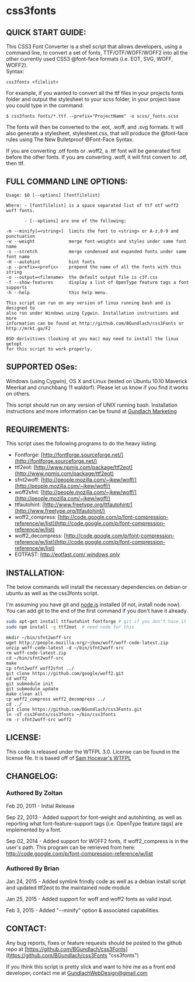 # css3fonts

QUICK START GUIDE:
------------------

This CSS3 Font Converter is a shell script that allows developers, using a
command line, to convert a set of fonts, TTF/OTF/WOFF/WOFF2 into all the other
currently used CSS3 @font-face formats (i.e. EOT, SVG, WOFF, WOFF2).  
Syntax:

    css3fonts <filelist>

For example, if you wanted to convert all the ttf files in your projects fonts folder and output the stylesheet to your scss folder, In your project base you could type in the command:

    $ css3fonts fonts/*.ttf --prefix="ProjectName" -o scss/_fonts.scss

The fonts will then be converted to the .eot, .woff, and .svg formats.  It
will also generate a stylesheet, stylesheet.css, that will produce the
@font-face rules using The New Bulletproof @Font-Face Syntax.  

If you are converting .otf fonts or .woff2, a .ttf font will be generated first before
the other fonts. If you are converting .woff, it will first convert to .otf, then ttf.


FULL COMMAND LINE OPTIONS:
---------------------------
```
Usage: $0 [--options] [fontfilelist]

Where: - [fontfilelist] is a space separated list of ttf otf woff2 woff fonts.
         
       - [--options] are one of the following:

-m --minify[=<string>]  limits the font to <string> or A-z,0-9 and punctuation
-w --weight             merge font-weights and styles under same font name
-s --stretch            merge condensed and expanded fonts under same font name
-H --autohint           hint fonts
-p --prefix=<prefix>    prepend the name of all the fonts with this string
-o --output=<filename>  the default output file is c3f.css
-f --show-features      display a list of OpenType feature tags a font supports
-h --help               this help menu.
  
This script can run on any version of linux running bash and is designed to 
also run under Windows using Cygwin. Installation instructions and more 
information can be found at http://github.com/BGundlach/css3Fonts or 
http://mrkt.ga/F2

BSD derivitives (looking at you mac) may need to install the linux getopt 
for this script to work properly.
```

SUPPORTED OSes:
---------------

Windows (using Cygwin), OS X and Linux (tested on Ubuntu 10.10 Maverick
Meerkat and crunchbang 11 waldorf).  Please let us know if you find it works on others.

This script should run on any version of UNIX running bash.
Installation instructions and more information can be found at [Gundlach Marketing](http://gundlach-marketing.com/blog/create-webfont-css-kits-from-your-command-line "webfonts from your command line")


REQUIREMENTS:
-------------

This script uses the following programs to do the heavy listing.
  - Fontforge:        [http://fontforge.sourceforge.net/](http://fontforge.sourceforge.net/)
  - ttf2eot:          [http://www.npmjs.com/package/ttf2eot](http://www.npmjs.com/package/ttf2eot)
  - sfnt2woff:        [http://people.mozilla.com/~jkew/woff/](http://people.mozilla.com/~jkew/woff/)
  - woff2sfnt:        [http://people.mozilla.com/~jkew/woff/](http://people.mozilla.com/~jkew/woff/)
  - ttfautohint:      [http://www.freetype.org/ttfautohint/](http://www.freetype.org/ttfautohint/)
  - woff2_compress:   [http://code.google.com/p/font-compression-reference/w/list](http://code.google.com/p/font-compression-reference/w/list)
  - woff2_decompress: [http://code.google.com/p/font-compression-reference/w/list](http://code.google.com/p/font-compression-reference/w/list)
  - EOTFAST:          [http://eotfast.com/  *windows only*](http://eotfast.com/)
  
INSTALLATION:
-------------

The below commands will install the necessary dependencies on debian or ubuntu as well as the css3fonts script. 

I'm assuming you have git and [node.js](http://nodejs.org) installed (if not, install node now).  You can add git to the end of the first command if you don't have it already.

```bash
sudo apt-get install ttfautohint fontforge # git if you don't have it
sudo npm install -g ttf2eot  # need node for this
```


```
mkdir ~/bin/sfnt2woff-src
wget http://people.mozilla.org/~jkew/woff/woff-code-latest.zip
unzip woff-code-latest -d ~/bin/sfnt2woff-src
rm woff-code-latest.zip
cd ~/bin/sfnt2woff-src
make
cp sfnt2woff woff2sfnt ../
git clone https://github.com/google/woff2.git
cd woff2
git submodule init
git submodule update
make clean all
cp woff2_compress woff2_decompress ../
cd ../
git clone https://github.com/BGundlach/css3Fonts.git
ln -sT css3Fonts/css3fonts ~/bin/css3fonts
rm -r sfnt2woff-src woff2

```

LICENSE:
--------

This code is released under the WTFPL 3.0.  License can be found in the license file.  It is based off of
[Sam Hocevar's WTFPL](http://wtfpl.net)

CHANGELOG:
----------

### Authored By Zoltan

Feb 20, 2011 - Initial Release

Sep 22, 2013 - Added support for font-weight and autohinting, as well as reporting what font-feature-support tags (i.e. OpenType feature tags) are implemented by a font.

Sep 02, 2014 - Added support for WOFF2 fonts, if woff2_compress is in the user's path.  This program can be retrieved from here: http://code.google.com/p/font-compression-reference/w/list

### Authored By Brian

Jan 24, 2015 - Added symlink frindly code as well as a debian install script and updated ttf2eot to the maintained node module

Jan 25, 2015 - Added support for woff and woff2 fonts as valid input.

Feb 3, 2015 - Added "--minify" option & associated capabilities.

CONTACT:
--------

Any bug reports, fixes or feature requests should be posted to the github repo at [https://github.com/BGundlach/css3Fonts](https://github.com/BGundlach/css3Fonts "css3fonts")

If you think this script is pretty slick and want to hire me as a front end developer, contact me at GundlachWebDesign@gmail.com
